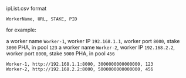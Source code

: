 ipList.csv format

`WorkerName, URL, STAKE, PID`

for example:

a worker name `Worker-1`, worker IP `192.168.1.1`, worker port `8000`, stake `3000` PHA, in pool `123`
a worker name `Worker-2`, worker IP `192.168.2.2`, worker port `8000`, stake `5000` PHA, in pool `456`

```
Worker-1, http://192.168.1.1:8000, 3000000000000000, 123
Worker-2, http://192.168.2.2:8000, 5000000000000000, 456
```
